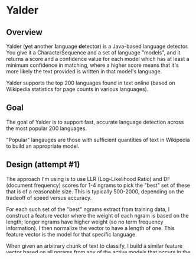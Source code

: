 Yalder
=============================

Overview
--------
Yalder (**y**et **a**nother **l**anguage **de**tecto**r**) is a Java-based language detector. You give it a CharacterSequence and a set of language "models", and it returns a score and a confidence value for each model which has at least a minimum confidence in matching, where a higher score means that it's more likely the text provided is written in that model's language.

Yalder supports the top 200 languages found in text online (based on Wikipedia statistics for page counts in various languages). 

Goal
----
The goal of Yalder is to support fast, accurate language detection across the most popular 200 languages.

"Popular" langauges are those with sufficient quantities of text in Wikipedia to build an appropriate model.

Design (attempt #1)
------
The approach I'm using is to use LLR (Log-Likelihood Ratio) and DF (document frequency) scores for 1-4 ngrams to pick the "best" set of these that is of a reasonable size. This is typically 500-2000, depending on the tradeoff of speed versus accuracy.

For each such set of the "best" ngrams extract from training data, I construct a feature vector where the weight of each ngram is based on the length; longer ngrams have higher weight (so no term frequency information). I then normalize the vector to have a length of one. This feature vector is the model for that specific language.

When given an arbitrary chunk of text to classify, I build a similar feature vector based on all ngrams from any of the active models that occurs in the target text. The dot product of this vector with each model vector is that model's score. Note that because of the use of LLR, the model's score is really a prediction of probability that the text uses the model's language versus any of the other languages in the corpus.

Current results are promising. It takes roughly 2.3 seconds to classify all 17000 chunks of text (1000 lines/language * 17 languages) that were used in Mike McCandless's [language detection speed test](http://blog.mikemccandless.com/2011/10/accuracy-and-performance-of-googles.html), which means it's faster than language-detection (and much faster than Tika). It's still much slower than Google's [Compact Language Detector](https://code.google.com/p/cld2/), which is written in C, but has a [Python binding](http://code.google.com/p/chromium-compact-language-detector) that Mike used to test.

Accuracy is 99.4% across all 17 languages. I can improve this by using special pair-wise language models (e.g. 'pt' and 'es', which only contain ngrams useful for disambiguating between those two languages). This impacts performance, but can be a worth-while tradeoff.

In general the more ngrams for a model the higher the accuracy, especially for short snippets of text, as it's more likely that the snippet will contain a reasonable number of the model's ngrams. This comes at the expense of speed, and to a lesser extent the size of the model data.

Design (attempt #2)
------
As part of comparing the original design to language-detector, I realized there was a [forked version](https://github.com/optimaize/language-detector) with better performance.

This fork also cleaned up some of the data loading issues with Nakatani Shuyo's [original version](https://github.com/shuyo/language-detection).

I clocked the new version at 1.2 seconds for 21,000 text samples (21 European Parlimentary proceedings languages, 1000 chunks per language), with an error rate of 0.29% (so 99.71% accuracy).

After spending too much time tweaking settings to improve on my initial design, I decided to revisit the approach used by the original [language-detection](https://github.com/shuyo/language-detection) project.

The basic idea is to assign a relative probability for every "known" ngram, which is any ngram found in any loaded model. As ngrams are generated by the tokenizer, the probability for each language is updated by multiplying it by the probability for that language, given that ngram. If a language model doesn't contain the target ngram, then it is given an arbitrary "unknown" probability. Every so often the langauge probabilities are normalized such that they once again sum to 1.0.

By minimizing allocations during tokenization, and a few other minor tweaks, I was able to get peformance down to about 550ms, with an error rate of 0.06% (99.94% accuracy) for the same set of 21,000 text samples.

I also mined Wikipedia data to build models for 200 languages.

The other advantage to this approach is that each model can be built independently, without needing to know details of the other languages. So additional languges can easily be added.

Implementation Details
----------------------

TBD

Model Format
------------
Each model contains the target language code, the tokenizer version, the detector version that the model was built for, and then a list of ngram hashes and normalized counts.


Known Issues
------------

Wikipedia data isn't conversational in nature. This meant, for example, that there were only two occurrences of the word "merci" in the French training text. This tends to skew probabilities, and thus increase the error rate when attempting to detect conversational text (like tweets). I compensated for this by mixing in a random sample of the European Parlimentary text, but that's only for the 21 languages of the EU.

Tweets require special pre-processing to avoid having hashtags, URLs, repeats (hahaha) etc. skew results.

Data Sets
---------

The bulk of the training data comes from a random crawl of the most important topic pages found on Wikipedia. These are the pages that are most likely to occur across many languages, and thus provide consistent data for the models. For details on this, see the Javadocs in the WikipediaCrawlTool.

We also have a random sampling of text chunks from Euro Parl.


